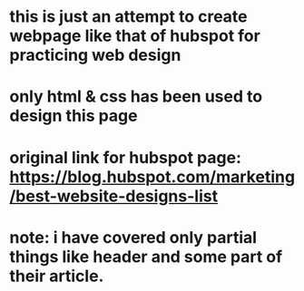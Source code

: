 # this is just an attempt to create webpage like that of hubspot for practicing web design
# only html & css has been used to design this page
# original link for hubspot page:  https://blog.hubspot.com/marketing/best-website-designs-list
# note: i have covered only partial things like header and some part of their article.
